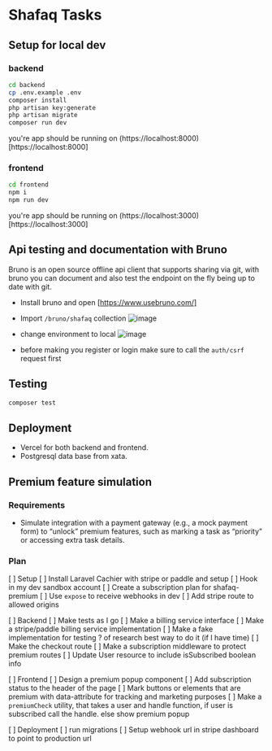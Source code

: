 # Shafaq Tasks

## Setup for local dev

### backend
```bash
cd backend
cp .env.example .env
composer install
php artisan key:generate
php artisan migrate
composer run dev
```
you're app should be running on (https://localhost:8000)[https://localhost:8000]

### frontend
```bash
cd frontend
npm i
npm run dev
```

you're app should be running on (https://localhost:3000)[https://localhost:3000]

## Api testing and documentation with Bruno
Bruno is an open source offline api client that supports sharing via git, with bruno you can document and also test the endpoint on the fly being up to date with git.

- Install bruno and open [https://www.usebruno.com/]
- Import `/bruno/shafaq` collection
![image](https://github.com/user-attachments/assets/04f77465-bb08-44c2-825f-a15dff9367f6)
- change environment to local
![image](https://github.com/user-attachments/assets/40d06d4a-d273-4837-88d4-889042177aad)

- before making you register or login make sure to call the `auth/csrf` request first

## Testing
```bash
composer test
```

## Deployment

- Vercel for both backend and frontend.
- Postgresql data base from xata.

## Premium feature simulation

### Requirements
- Simulate integration with a payment gateway (e.g., a mock payment form) to
“unlock” premium features, such as marking a task as “priority” or accessing
extra task details.

### Plan

[ ] Setup
    [ ] Install Laravel Cachier with stripe or paddle and setup
    [ ] Hook in my dev sandbox account
    [ ] Create a subscription plan for shafaq-premium
    [ ] Use `expose` to receive webhooks in dev
    [ ] Add stripe route to allowed origins

[ ] Backend
    [ ] Make tests as I go
    [ ] Make a billing service interface
    [ ] Make a stripe/paddle billing service implementation
    [ ] Make a fake implementation for testing ? of research best way to do it (if I have time)
    [ ] Make the checkout route
    [ ] Make a subscription middleware to protect premium routes
    [ ] Update User resource to include isSubscribed boolean info

[ ] Frontend
    [ ] Design a premium popup component
    [ ] Add subscription status to the header of the page
    [ ] Mark buttons or elements that are premium with data-attribute for tracking and marketing purposes
    [ ] Make a `premiumCheck` utility, that takes a user and handle function, if user is subscribed call the handle. else show premium popup

[ ] Deployment
    [ ] run migrations
    [ ] Setup webhook url in stripe dashboard to point to production url

